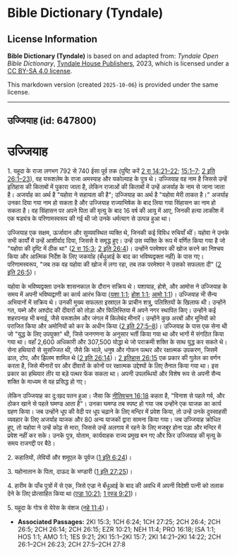 # Bible Dictionary (Tyndale)

## License Information

**Bible Dictionary (Tyndale)** is based on and adapted from: _Tyndale Open Bible Dictionary_, [Tyndale House Publishers](https://tyndaleopenresources.com/), 2023, which is licensed under a [CC BY-SA 4.0 license](https://creativecommons.org/licenses/by-sa/4.0/legalcode.en).

This markdown version (created `2025-10-06`) is provided under the same license.



--------------------------------

## उज्जियाह (id: 647800)

उज्जियाह
========

1\. यहूदा के राजा लगभग 792 से 740 ईसा पूर्व तक (पुष्टि करें [2 रा 14:21–22](https://ref.ly/2Kgs14:21-2Kgs14:22); [15:1–7](https://ref.ly/2Kgs15:1-2Kgs15:7); [2 इति 26:1–23](https://ref.ly/2Chr26:1-2Chr26:23)), वह यरूशलेम के राजा अमस्याह और यकोल्याह के पुत्र थे। उज्जियाह वह नाम है जिससे उन्हें इतिहास की किताबों में पुकारा जाता है, लेकिन राजाओं की किताबों में उन्हें अजर्याह के नाम से जाना जाता है। अजर्याह का अर्थ है "यहोवा ने सहायता की है"; उज्जियाह का अर्थ है "यहोवा मेरी ताकत है।" अजर्याह उनका दिया गया नाम हो सकता है और उज्जियाह राज्याभिषेक के बाद लिया गया सिंहासन का नाम हो सकता है। वह सिंहासन पर अपने पिता की मृत्यु के बाद 16 वर्ष की आयु में आए, जिनकी हत्या लाकीश में एक षड्यंत्र के परिणामस्वरूप की गई थी जो उनके धर्मत्याग से उत्पन्न हुआ था।

उज्जियाह एक सक्षम, ऊर्जावान और सुव्यवस्थित व्यक्ति थे, जिनकी कई विविध रुचियाँ थीं। यहोवा ने उनके सभी कार्यों में उन्हें आशीर्वाद दिया, जिससे वे समृद्ध हुए। उन्हें उस व्यक्ति के रूप में वर्णित किया गया है जो "यहोवा की दृष्टि में ठीक था" ([2 रा 15:3](https://ref.ly/2Kgs15:3); [2 इति 26:4](https://ref.ly/2Chr26:4))। उन्होंने परमेश्वर की खोज करने का निश्चय किया और आत्मिक निर्देश के लिए जकर्याह (बँधुआई के बाद का भविष्यद्वक्ता नहीं) के पास गए। परिणामस्वरूप, "जब तक वह यहोवा की खोज में लगा रहा, तब तक परमेश्वर ने उसको सफलता दी" ([2 इति 26:5](https://ref.ly/2Chr26:5))।

यहोवा के भविष्यद्वक्ता उनके शासनकाल के दौरान सक्रिय थे। यशायाह, होशे, और आमोस ने उज्जियाह के समय में अपनी भविष्यद्वाणी का कार्य आरंभ किया ([यशा 1:1](https://ref.ly/Isa1:1); [होश 1:1](https://ref.ly/Hos1:1); [आमो 1:1](https://ref.ly/Amos1:1))। उज्जियाह भी सैन्य अभियानों में सक्रिय थे। उनकी मुख्य सफलता इस्राएल के प्राचीन शत्रु, पलिश्तियों के खिलाफ थी। उन्होंने गत, यब्ने और अश्दोद की दीवारों को तोड़ा और फिलिस्तिया में अपने नगर स्थापित किए। उन्होंने कई शहरपनाह भी बनाई, जैसे यरूशलेम और जंगल में किलेबंद मीनारें। उन्होंने कुछ अरबों और मूनियों को पराजित किया और अमोनियों को कर के अधीन किया ([2 इति 27:5–8](https://ref.ly/2Chr27:5-2Chr27:8))। उज्जियाह के पास एक सेना थी जो "युद्ध के लिए उपयुक्त" थी, जिसे जनगणना के अनुसार भर्ती किया गया था और भागों में संगठित किया गया था। वहाँ 2,600 अधिकारी और 307,500 योद्धा थे जो पराक्रमी शक्ति के साथ युद्ध कर सकते थे। सेना हथियारों से सुसज्जित थी, जैसे कि भाले, धनुष और गोफन पत्थर और रक्षात्मक उपकरण, जिसमें ढाल, टोप, और झिलम शामिल थे ([2 इति 26:14](https://ref.ly/2Chr26:14))। [2 इतिहास 26:15](https://ref.ly/2Chr26:15) एक प्रकार की गुलेल का वर्णन करता है, जिसे मीनारों पर और दीवारों के कोनों पर रक्षात्मक उद्देश्यों के लिए तैनात किया गया था। इस प्रकार का हथियार तीर या बड़े पत्थर फेंक सकता था। अपनी उपलब्धियों और विशेष रूप से अपनी सैन्य शक्ति के माध्यम से वह प्रसिद्ध हो गए।

लेकिन उज्जियाह का दु:खद पतन हुआ। जैसा कि [नीतिवचन 16:18](https://ref.ly/Prov16:18) कहता है, "विनाश से पहले गर्व, और ठोकर खाने से पहले घमण्ड आता है"। उनका घमण्ड तब स्पष्ट हो गया जब उन्होंने एक याजक का कार्य ग्रहण किया। जब उन्होंने धूप की वेदी पर धूप चढ़ाने के लिए मन्दिर में प्रवेश किया, तो उन्हें उनके दुस्साहसी व्यवहार के लिए अजर्याह याजक और 80 अन्य याजकों द्वारा सामना किया गया। जब उज्जियाह क्रोधित हुए, तो यहोवा ने उन्हें कोढ़ से मारा, जिससे उन्हें अलगाव में रहने के लिए मजबूर होना पड़ा और मन्दिर में प्रवेश नहीं कर सके। उनके पुत्र, योताम, कार्यवाहक राज्य प्रमुख बन गए और फिर उज्जियाह की मृत्यु के समय राजगद्दी पर बैठे।

2\. कहातियों, लेवियों और शमूएल के पूर्वज ([1 इति 6:24](https://ref.ly/1Chr6:24))।

3\. यहोनातान के पिता, दाऊद के भण्डारी ([1 इति 27:25](https://ref.ly/1Chr27:25))।

4\. हारीम के पाँच पुत्रों में से एक, जिसे एज्रा ने बँधुआई के बाद की अवधि में अपनी विदेशी पत्नी को तलाक देने के लिए प्रोत्साहित किया था ([एज्रा 10:21](https://ref.ly/Ezra10:21); [1 एस्ड 9:21](https://ref.ly/1Esd9:21))।

5\. यहूदा के गोत्र से येरेस के वंशज ([नहे 11:4](https://ref.ly/Neh11:4))।

* **Associated Passages:** 2KI 15:3; 1CH 6:24; 1CH 27:25; 2CH 26:4; 2CH 26:5; 2CH 26:14; 2CH 26:15; EZR 10:21; NEH 11:4; PRO 16:18; ISA 1:1; HOS 1:1; AMO 1:1; 1ES 9:21; 2KI 15:1–2KI 15:7; 2KI 14:21–2KI 14:22; 2CH 26:1–2CH 26:23; 2CH 27:5–2CH 27:8

